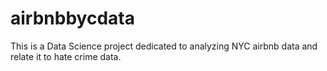# airbnbbycdata
This is a Data Science project dedicated to analyzing NYC airbnb data and relate it to hate crime data. 
